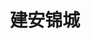 ---
layout: article
id: 17
title: 建安锦城
category: 经典案例
pic: /assets/anli/16.jpg
detail: 邯郸桃李春天，耀启邯郸东区，地处邯郸东部新区核心地带！项目六大公园环绕，三所名校一流物业毗邻，十里景观碧水，全冠移植珍稀花木，在碧水与绿树之间，打造一座书香与花香共闻的新中式墅质洋房社区。桃李春天占地约100亩，总建筑面积15万㎡，产品规划104-135㎡三居、四居，是邯郸东区高端低密墅质洋房社区，被称为颜值与性价并存的“网红楼盘”。


---